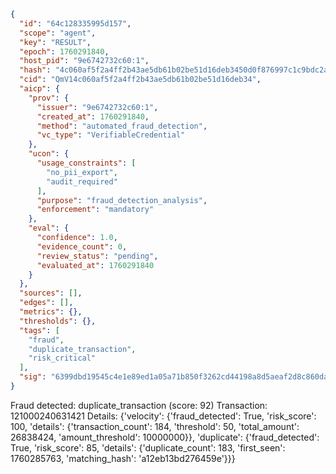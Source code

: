 ```json
{
  "id": "64c128335995d157",
  "scope": "agent",
  "key": "RESULT",
  "epoch": 1760291840,
  "host_pid": "9e6742732c60:1",
  "hash": "4c060af5f2a4ff2b43ae5db61b02be51d16deb3450d0f876997c1c9bdc2aee71",
  "cid": "QmV14c060af5f2a4ff2b43ae5db61b02be51d16deb34",
  "aicp": {
    "prov": {
      "issuer": "9e6742732c60:1",
      "created_at": 1760291840,
      "method": "automated_fraud_detection",
      "vc_type": "VerifiableCredential"
    },
    "ucon": {
      "usage_constraints": [
        "no_pii_export",
        "audit_required"
      ],
      "purpose": "fraud_detection_analysis",
      "enforcement": "mandatory"
    },
    "eval": {
      "confidence": 1.0,
      "evidence_count": 0,
      "review_status": "pending",
      "evaluated_at": 1760291840
    }
  },
  "sources": [],
  "edges": [],
  "metrics": {},
  "thresholds": {},
  "tags": [
    "fraud",
    "duplicate_transaction",
    "risk_critical"
  ],
  "sig": "6399dbd19545c4e1e89ed1a05a71b850f3262cd44198a8d5aeaf2d8c860daff2"
}
```

Fraud detected: duplicate_transaction (score: 92)
Transaction: 121000240631421
Details: {'velocity': {'fraud_detected': True, 'risk_score': 100, 'details': {'transaction_count': 184, 'threshold': 50, 'total_amount': 26838424, 'amount_threshold': 10000000}}, 'duplicate': {'fraud_detected': True, 'risk_score': 85, 'details': {'duplicate_count': 183, 'first_seen': 1760285763, 'matching_hash': 'a12eb13bd276459e'}}}